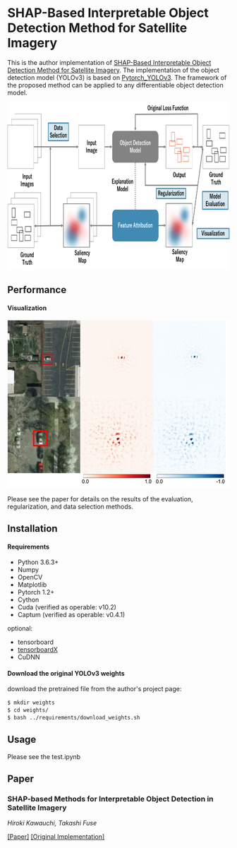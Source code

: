 # SHAP-Based Interpretable Object Detection Method for Satellite Imagery
This is the author implementation of [SHAP-Based Interpretable Object Detection Method for Satellite Imagery](https://www.mdpi.com/2072-4292/14/9/1970). The implementation of the object detection model (YOLOv3) is based on [Pytorch_YOLOv3](https://github.com/DeNA/PyTorch_YOLOv3). The framework of the proposed method can be applied to any differentiable object detection model.

<p align="left"><img src="data/whole_figure.png" height="380"\>

## Performance

#### Visualization
<p align="left"><img src="data/vis_tp.png" height="380"\>

Please see the paper for details on the results of the evaluation, regularization, and data selection methods.

## Installation
#### Requirements

- Python 3.6.3+
- Numpy
- OpenCV
- Matplotlib
- Pytorch 1.2+
- Cython
- Cuda (verified as operable: v10.2)
- Captum (verified as operable: v0.4.1)

optional:
- tensorboard
- [tensorboardX](https://github.com/lanpa/tensorboardX)
- CuDNN

#### Download the original YOLOv3 weights
download the pretrained file from the author's project page:   

```bash
$ mkdir weights
$ cd weights/
$ bash ../requirements/download_weights.sh
```

## Usage

Please see the test.ipynb


## Paper
### SHAP-based Methods for Interpretable Object Detection in Satellite Imagery
_Hiroki Kawauchi, Takashi Fuse_ <br>

[[Paper]](https://www.mdpi.com/2072-4292/14/9/1970) [[Original Implementation]](https://github.com/hiroki-kawauchi/SHAPObjectDetection.git)



